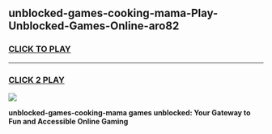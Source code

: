 
## unblocked-games-cooking-mama-Play-Unblocked-Games-Online-aro82
<h3>
<a href="https://premium76.site?title=unblocked-games-cooking-mama&ref=24A">CLICK TO PLAY</a></h3>
<hr>

<h3>
<a href="https://premium76.site?title=unblocked-games-cooking-mama&ref=24A">CLICK 2 PLAY</a>
  
</h3>

<a href="https://premium76.site?title=unblocked-games-cooking-mama&ref=24A"><img src="https://clearcache.store/games.png"></a>


**unblocked-games-cooking-mama games unblocked: Your Gateway to Fun and Accessible Online Gaming**
